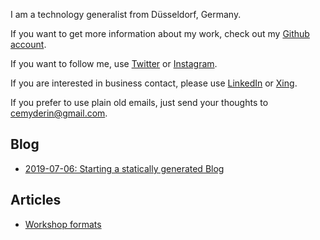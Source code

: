 [_sidebar]: #null (false)
[_pagetitle]: #null (Cem Derin) 
[_description]: #null (I am a technology generalist from Düsseldorf, Germany.) 

I am a technology generalist from Düsseldorf, Germany. 

If you want to get more information about my work, check out my [Github account](https://github.com/cemderin).

If you want to follow me, use [Twitter](https://twitter.com/dercemderin) or [Instagram](https://www.instagram.com/dercem/).

If you are interested in business contact, please use [LinkedIn](https://www.linkedin.com/in/cemderin/) or [Xing](https://www.xing.com/profile/Cem_Derin/cv).

If you prefer to use plain old emails, just send your thoughts to cemyderin@gmail.com.

## Blog
- [2019-07-06: Starting a statically generated Blog](blog/2019-07-06-starting-a-statically-generated-blog.md)

## Articles
- [Workshop formats](articles/workshop-formats.md)

